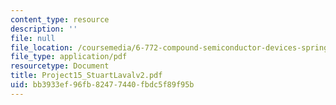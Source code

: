 ```yaml
---
content_type: resource
description: ''
file: null
file_location: /coursemedia/6-772-compound-semiconductor-devices-spring-2003/bb3933ef96fb82477440fbdc5f89f95b_Project15_StuartLavalv2.pdf
file_type: application/pdf
resourcetype: Document
title: Project15_StuartLavalv2.pdf
uid: bb3933ef-96fb-8247-7440-fbdc5f89f95b
---
```

